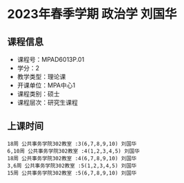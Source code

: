 # 2023年春季学期 政治学 刘国华






## 课程信息

- 课程号：MPAD6013P.01
- 学分：2
- 教学类型：理论课
- 开课单位：MPA中心1
- 课程类别：硕士
- 课程层次：研究生课程

## 上课时间

```
18周 公共事务学院302教室 :3(6,7,8,9,10) 刘国华
6,10周 公共事务学院302教室 :4(1,2,3,4,5) 刘国华
18周 公共事务学院302教室 :4(6,7,8,9,10) 刘国华
3,6周 公共事务学院302教室 :5(1,2,3,4,5) 刘国华
15周 公共事务学院302教室 :5(6,7,8,9,10) 刘国华
```


